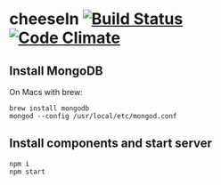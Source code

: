 # cheeseIn [![Build Status](https://travis-ci.org/cheesein/cheesein.svg?branch=master)](https://travis-ci.org/cheesein/cheesein) [![Code Climate](https://codeclimate.com/github/cheesein/cheesein/badges/gpa.svg)](https://codeclimate.com/github/cheesein/cheesein)

## Install MongoDB

On Macs with brew:
```
brew install mongodb
mongod --config /usr/local/etc/mongod.conf
```

## Install components and start server

```
npm i
npm start
```
